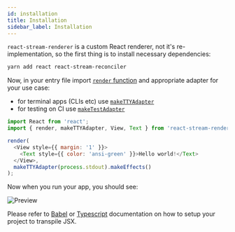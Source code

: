 ```yaml
---
id: installation
title: Installation
sidebar_label: Installation
---
```


`react-stream-renderer` is a custom React renderer, not it's re-implementation, so the first thing is to install necessary dependencies:

```bash
yarn add react react-stream-reconciler
```

Now, in your entry file import [`render` function](./render-function.md) and appropriate adapter for your use case:

* for terminal apps (CLIs etc) use [`makeTTYAdapter`](./tty-adapter.md)
* for testing on CI use [`makeTestAdapter`](./test-adapter.md)

```js
import React from 'react';
import { render, makeTTYAdapter, View, Text } from 'react-stream-renderer';

render(
  <View style={{ margin: '1' }}>
    <Text style={{ color: 'ansi-green' }}>Hello world!</Text>
  </View>,
  makeTTYAdapter(process.stdout).makeEffects()
);
```

Now when you run your app, you should see:

![Preview](/react-stream-renderer/img/preview.png)

Please refer to [Babel](http://babeljs.io/) or [Typescript](https://www.typescriptlang.org/) documentation on how to setup your project to transpile JSX.
